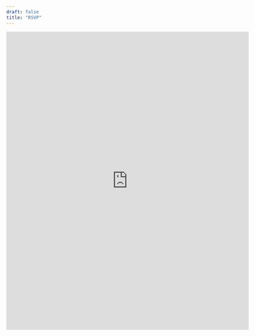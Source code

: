 ```yaml
---
draft: false
title: "RSVP"
---
```


<iframe src="https://docs.google.com/forms/d/e/1FAIpQLScix9pTVPJcZvZOHIsM4FkNTXmJfo9YdYR-aXuY0amxPz3L-A/viewform?embedded=true" width="640" height="788" frameborder="0" marginheight="0" marginwidth="0">Loading…</iframe>